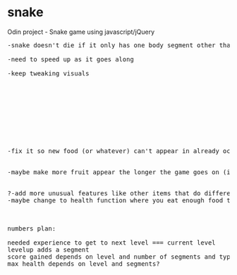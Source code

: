 snake
=====

Odin project - Snake game using javascript/jQuery

<pre>
-snake doesn't die if it only has one body segment other than the head and doubles back on itself (they just swap, is this ok?)

-need to speed up as it goes along

-keep tweaking visuals










-fix it so new food (or whatever) can't appear in already occupied grid space


-maybe make more fruit appear the longer the game goes on (instead of just one at a time)


?-add more unusual features like other items that do different things (affect speed, just points, walls, moving enemies, etc.)
-maybe change to health function where you eat enough food to 'level up' and THEN you grow (then can have bad things make you lose health or segment or whatever)



numbers plan:

needed experience to get to next level === current level
levelup adds a segment
score gained depends on level and number of segments and type of scoring item
max health depends on level and segments?

</pre>